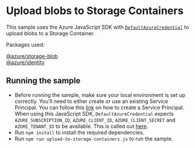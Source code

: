 # Upload blobs to Storage Containers

This sample uses the Azure JavaScript SDK with [`DefaultAzureCredential`](https://docs.microsoft.com/en-us/javascript/api/overview/azure/identity-readme?view=azure-node-latest#defaultazurecredential) to upload blobs to a Storage Container.

Packages used:

[@azure/storage-blob](https://www.npmjs.com/package/@azure/storage-blob) 
<br>
[@azure/identity](https://www.npmjs.com/package/@azure/identity)

## Running the sample
- Before running the sample, make sure your local environment is set up correctly. You'll need to either create or use an existing Service Principal. You can follow this [link](https://docs.microsoft.com/en-us/azure/developer/javascript/core/configure-local-development-environment?tabs=bash#one-time-configuration-for-authentication) on how to create a Service Principal.
When using this JavaScript SDK, `DefaultAzureCredential` expects `AZURE_SUBSCRIPTION_ID`, `AZURE_CLIENT_ID`, `AZURE_CLIENT_SECRET` and `AZURE_TENANT_ID` to be available. This is called out [here](https://docs.microsoft.com/en-us/azure/developer/javascript/core/configure-local-development-environment?tabs=bash#create-environment-variables-for-the-azure-libraries).
- Run `npm install` to install the required dependencies. 
- Run `npm run upload-to-storage-containers.js` to run the sample.
